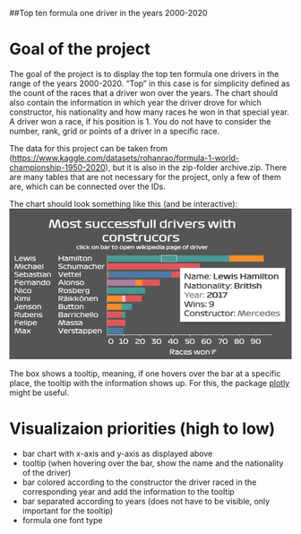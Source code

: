 ##Top ten formula one driver in the years 2000-2020

# Goal of the project

The goal of the project is to display the top ten formula one drivers in
the range of the years 2000-2020. “Top” in this case is for simplicity
defined as the count of the races that a driver won over the years. The
chart should also contain the information in which year the driver drove
for which constructor, his nationality and how many races he won in that
special year. A driver won a race, if his position is 1. You do not have
to consider the number, rank, grid or points of a driver in a specific
race.

The data for this project can be taken from
(<https://www.kaggle.com/datasets/rohanrao/formula-1-world-championship-1950-2020>),
but it is also in the zip-folder archive.zip. There are many tables that
are not necessary for the project, only a few of them are, which can be
connected over the IDs.

The chart should look something like this (and be interactive):
![](image.png)

The box shows a tooltip, meaning, if one hovers over the bar at a
specific place, the tooltip with the information shows up. For this, the
package [plotly](https://plotly.com/r/) might be useful.

# Visualizaion priorities (high to low)

-   bar chart with x-axis and y-axis as displayed above
-   tooltip (when hovering over the bar, show the name and the
    nationality of the driver)
-   bar colored according to the constructor the driver raced in the
    corresponding year and add the information to the tooltip
-   bar separated according to years (does not have to be visible, only
    important for the tooltip)
-   formula one font type
